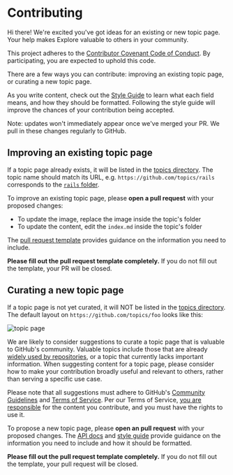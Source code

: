 # Contributing

Hi there! We're excited you've got ideas for an existing or new topic page. Your help makes Explore valuable to others in your community.

This project adheres to the [Contributor Covenant Code of Conduct](CODE_OF_CONDUCT.md). By participating, you are expected to uphold this code.

There are a few ways you can contribute: improving an existing topic page, or curating a new topic page.

As you write content, check out the [Style Guide](./docs/styleguide.md) to learn what each field means, and how they should be formatted. Following the style guide will improve the chances of your contribution being accepted.

Note: updates won't immediately appear once we've merged your PR. We pull in these changes regularly to GitHub.

## Improving an existing topic page

If a topic page already exists, it will be listed in the [topics directory](https://github.com/github/explore/tree/master/topics). The topic name should match its URL, e.g. `https://github.com/topics/rails` corresponds to the [`rails` folder](https://github.com/github/explore/tree/master/topics/rails).

To improve an existing topic page, please **open a pull request** with your proposed changes:

* To update the image, replace the image inside the topic's folder
* To update the content, edit the `index.md` inside the topic's folder

The [pull request template](./.github/PULL_REQUEST_TEMPLATE.md) provides guidance on the information you need to include.

**Please fill out the pull request template completely.** If you do not fill out the template, your PR will be closed.

## Curating a new topic page

If a topic page is not yet curated, it will NOT be listed in the [topics directory](https://github.com/github/explore/tree/master/topics). The default layout on `https://github.com/topics/foo` looks like this:

![topic page](https://user-images.githubusercontent.com/1840802/30932236-c9c397d2-a37b-11e7-94be-5c9847ea2d71.png)

We are likely to consider suggestions to curate a topic page that is valuable to GitHub's community. Valuable topics include those that are already [widely used by repositories](https://help.github.com/articles/classifying-your-repository-with-topics/), or a topic that currently lacks important information. When suggesting content for a topic page, please consider how to make your contribution broadly useful and relevant to others, rather than serving a specific use case.

Please note that all suggestions must adhere to GitHub's [Community Guidelines](https://help.github.com/articles/github-community-guidelines/) and [Terms of Service](https://help.github.com/articles/github-terms-of-service/). Per our Terms of Service, [you are responsible](https://help.github.com/articles/github-terms-of-service/#d-user-generated-content) for the content you contribute, and you must have the rights to use it.

To propose a new topic page, please **open an pull request** with your proposed changes. The [API docs](./docs/API.md) and [style guide](./docs/styleguide.md) provide guidance on the information you need to include and how it should be formatted.

**Please fill out the pull request template completely.** If you do not fill out the template, your pull request will be closed.
